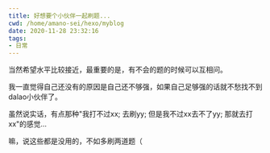```yaml
---
title: 好想要个小伙伴一起刷题...
cwd: /home/amano-sei/hexo/myblog
date: 2020-11-28 23:32:16
tags:
- 日常
---
```


当然希望水平比较接近，最重要的是，有不会的题的时候可以互相问。

我一直觉得自己还没有的原因是自己还不够强，如果自己足够强的话就不愁找不到dalao小伙伴了。

虽然说实话，有点那种"我打不过xx; 去刷yy; 但是我不过xx去不了yy; 那就去打xx"的感觉...

嘛，说这些都是没用的，不如多刷两道题（

